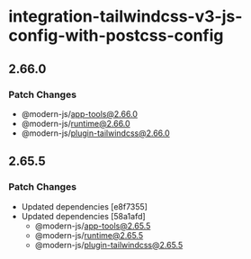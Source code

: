 # integration-tailwindcss-v3-js-config-with-postcss-config

## 2.66.0

### Patch Changes

- @modern-js/app-tools@2.66.0
- @modern-js/runtime@2.66.0
- @modern-js/plugin-tailwindcss@2.66.0

## 2.65.5

### Patch Changes

- Updated dependencies [e8f7355]
- Updated dependencies [58a1afd]
  - @modern-js/app-tools@2.65.5
  - @modern-js/runtime@2.65.5
  - @modern-js/plugin-tailwindcss@2.65.5
